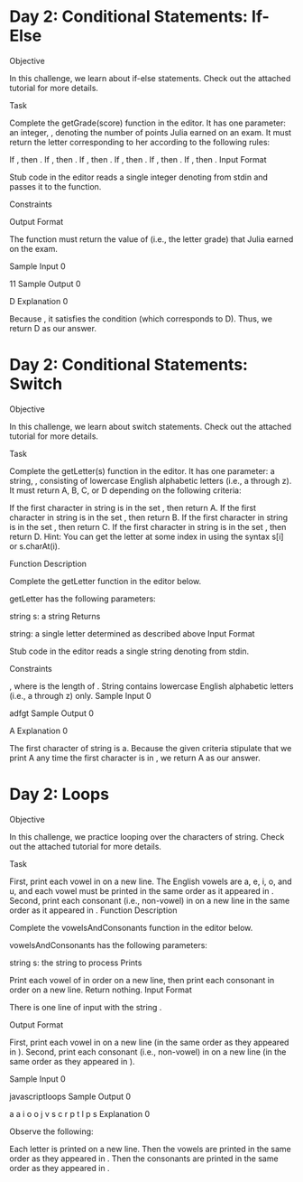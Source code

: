# Day 2: Conditional Statements: If-Else

Objective

In this challenge, we learn about if-else statements. Check out the attached tutorial for more details.

Task

Complete the getGrade(score) function in the editor. It has one parameter: an integer, , denoting the number of points Julia earned on an exam. It must return the letter corresponding to her  according to the following rules:

If , then .
If , then .
If , then .
If , then .
If , then .
If , then .
Input Format

Stub code in the editor reads a single integer denoting  from stdin and passes it to the function.

Constraints

Output Format

The function must return the value of  (i.e., the letter grade) that Julia earned on the exam.

Sample Input 0

11
Sample Output 0

D
Explanation 0

Because , it satisfies the condition  (which corresponds to D). Thus, we return D as our answer.


# Day 2: Conditional Statements: Switch

Objective

In this challenge, we learn about switch statements. Check out the attached tutorial for more details.

Task

Complete the getLetter(s) function in the editor. It has one parameter: a string, , consisting of lowercase English alphabetic letters (i.e., a through z). It must return A, B, C, or D depending on the following criteria:

If the first character in string  is in the set , then return A.
If the first character in string  is in the set , then return B.
If the first character in string  is in the set , then return C.
If the first character in string  is in the set , then return D.
Hint: You can get the letter at some index  in  using the syntax s[i] or s.charAt(i).

Function Description

Complete the getLetter function in the editor below.

getLetter has the following parameters:

string s: a string
Returns

string: a single letter determined as described above
Input Format

Stub code in the editor reads a single string denoting  from stdin.

Constraints

, where  is the length of .
String  contains lowercase English alphabetic letters (i.e., a through z) only.
Sample Input 0

adfgt
Sample Output 0

A
Explanation 0

The first character of string  is a. Because the given criteria stipulate that we print A any time the first character is in , we return A as our answer.


# Day 2: Loops

Objective

In this challenge, we practice looping over the characters of string. Check out the attached tutorial for more details.

Task

First, print each vowel in  on a new line. The English vowels are a, e, i, o, and u, and each vowel must be printed in the same order as it appeared in .
Second, print each consonant (i.e., non-vowel) in  on a new line in the same order as it appeared in .
Function Description

Complete the vowelsAndConsonants function in the editor below.

vowelsAndConsonants has the following parameters:

string s: the string to process
Prints

Print each vowel of  in order on a new line, then print each consonant in order on a new line. Return nothing.
Input Format

There is one line of input with the string .

Output Format

First, print each vowel in  on a new line (in the same order as they appeared in ). Second, print each consonant (i.e., non-vowel) in  on a new line (in the same order as they appeared in ).

Sample Input 0

javascriptloops
Sample Output 0

a
a
i
o
o
j
v
s
c
r
p
t
l
p
s
Explanation 0

Observe the following:

Each letter is printed on a new line.
Then the vowels are printed in the same order as they appeared in .
Then the consonants are printed in the same order as they appeared in .
